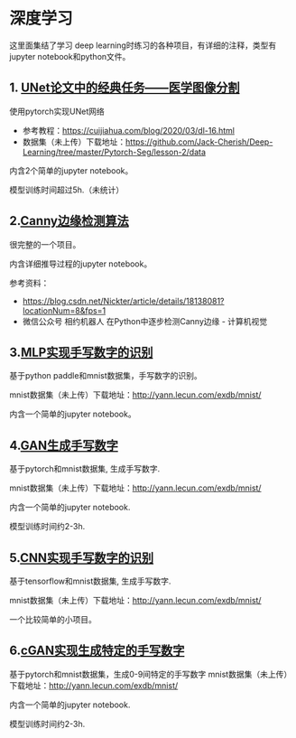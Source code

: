 # 深度学习
这里面集结了学习 deep learning时练习的各种项目，有详细的注释，类型有jupyter notebook和python文件。

## 1. [UNet论文中的经典任务——医学图像分割](https://github.com/jinjiujiujin/Deep-Learning/tree/main/UNet)
使用pytorch实现UNet网络

* 参考教程：https://cuijiahua.com/blog/2020/03/dl-16.html
* 数据集（未上传）下载地址：https://github.com/Jack-Cherish/Deep-Learning/tree/master/Pytorch-Seg/lesson-2/data

内含2个简单的jupyter notebook。

模型训练时间超过5h.（未统计）


## 2.[Canny边缘检测算法](https://github.com/jinjiujiujin/Deep-Learning/tree/main/CannyEdgeDetector)
很完整的一个项目。

内含详细推导过程的jupyter notebook。

参考资料：
* https://blog.csdn.net/Nickter/article/details/18138081?locationNum=8&fps=1
* 微信公众号 相约机器人 在Python中逐步检测Canny边缘 - 计算机视觉

## 3.[MLP实现手写数字的识别](https://github.com/jinjiujiujin/Deep-Learning/tree/main/MLP)
基于python paddle和mnist数据集，手写数字的识别。

mnist数据集（未上传）下载地址：http://yann.lecun.com/exdb/mnist/

内含一个简单的jupyter notebook。

## 4.[GAN生成手写数字](https://github.com/jinjiujiujin/Deep-Learning/tree/main/GAN)
基于pytorch和mnist数据集, 生成手写数字.

mnist数据集（未上传）下载地址：http://yann.lecun.com/exdb/mnist/

内含一个简单的jupyter notebook.

模型训练时间约2-3h.

## 5.[CNN实现手写数字的识别](https://github.com/jinjiujiujin/Deep-Learning/tree/main/CNN)
基于tensorflow和mnist数据集, 生成手写数字.

mnist数据集（未上传）下载地址：http://yann.lecun.com/exdb/mnist/

一个比较简单的小项目。

## 6.[cGAN实现生成特定的手写数字](https://github.com/jinjiujiujin/Deep-Learning/tree/main/cGAN)
基于pytorch和mnist数据集，生成0-9间特定的手写数字
mnist数据集（未上传）下载地址：http://yann.lecun.com/exdb/mnist/

内含一个简单的jupyter notebook.

模型训练时间约2-3h.
